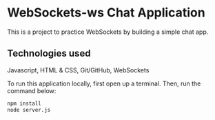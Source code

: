 # WebSockets-ws Chat Application

This is a project to practice WebSockets by building a simple chat app.

## Technologies used
Javascript, HTML & CSS, Git/GitHub, WebSockets

To run this application locally, first open up a terminal. Then, run the command below:

```sh
npm install
node server.js
```
